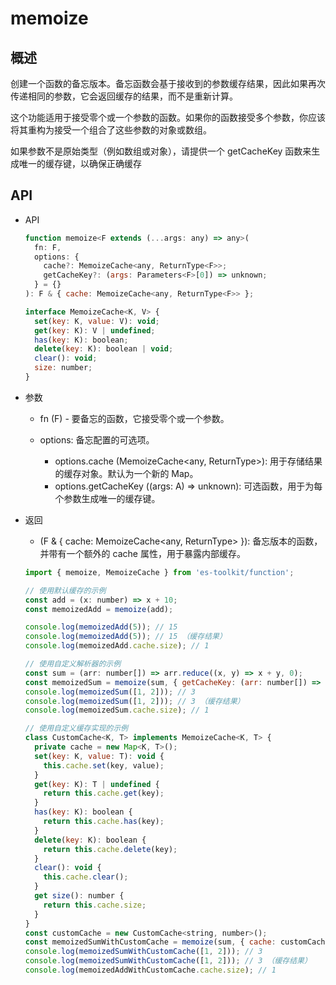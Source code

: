 # memoize

## 概述

创建一个函数的备忘版本。备忘函数会基于接收到的参数缓存结果，因此如果再次传递相同的参数，它会返回缓存的结果，而不是重新计算。

这个功能适用于接受零个或一个参数的函数。如果你的函数接受多个参数，你应该将其重构为接受一个组合了这些参数的对象或数组。

如果参数不是原始类型（例如数组或对象），请提供一个 getCacheKey 函数来生成唯一的缓存键，以确保正确缓存

## API

+ API

  ```js
  function memoize<F extends (...args: any) => any>(
    fn: F,
    options: {
      cache?: MemoizeCache<any, ReturnType<F>>;
      getCacheKey?: (args: Parameters<F>[0]) => unknown;
    } = {}
  ): F & { cache: MemoizeCache<any, ReturnType<F>> };

  interface MemoizeCache<K, V> {
    set(key: K, value: V): void;
    get(key: K): V | undefined;
    has(key: K): boolean;
    delete(key: K): boolean | void;
    clear(): void;
    size: number;
  }
  ```

+ 参数

  + fn (F) - 要备忘的函数，它接受零个或一个参数。
  + options: 备忘配置的可选项。

    + options.cache (MemoizeCache<any, ReturnType<F>>): 用于存储结果的缓存对象。默认为一个新的 Map。
    + options.getCacheKey ((args: A) => unknown): 可选函数，用于为每个参数生成唯一的缓存键。

+ 返回

  + (F & { cache: MemoizeCache<any, ReturnType<F>> }): 备忘版本的函数，并带有一个额外的 cache 属性，用于暴露内部缓存。

  ```js
  import { memoize, MemoizeCache } from 'es-toolkit/function';

  // 使用默认缓存的示例
  const add = (x: number) => x + 10;
  const memoizedAdd = memoize(add);

  console.log(memoizedAdd(5)); // 15
  console.log(memoizedAdd(5)); // 15 （缓存结果）
  console.log(memoizedAdd.cache.size); // 1

  // 使用自定义解析器的示例
  const sum = (arr: number[]) => arr.reduce((x, y) => x + y, 0);
  const memoizedSum = memoize(sum, { getCacheKey: (arr: number[]) => arr.join(',') });
  console.log(memoizedSum([1, 2])); // 3
  console.log(memoizedSum([1, 2])); // 3 （缓存结果）
  console.log(memoizedSum.cache.size); // 1

  // 使用自定义缓存实现的示例
  class CustomCache<K, T> implements MemoizeCache<K, T> {
    private cache = new Map<K, T>();
    set(key: K, value: T): void {
      this.cache.set(key, value);
    }
    get(key: K): T | undefined {
      return this.cache.get(key);
    }
    has(key: K): boolean {
      return this.cache.has(key);
    }
    delete(key: K): boolean {
      return this.cache.delete(key);
    }
    clear(): void {
      this.cache.clear();
    }
    get size(): number {
      return this.cache.size;
    }
  }
  const customCache = new CustomCache<string, number>();
  const memoizedSumWithCustomCache = memoize(sum, { cache: customCache });
  console.log(memoizedSumWithCustomCache([1, 2])); // 3
  console.log(memoizedSumWithCustomCache([1, 2])); // 3 （缓存结果）
  console.log(memoizedAddWithCustomCache.cache.size); // 1
  ```
